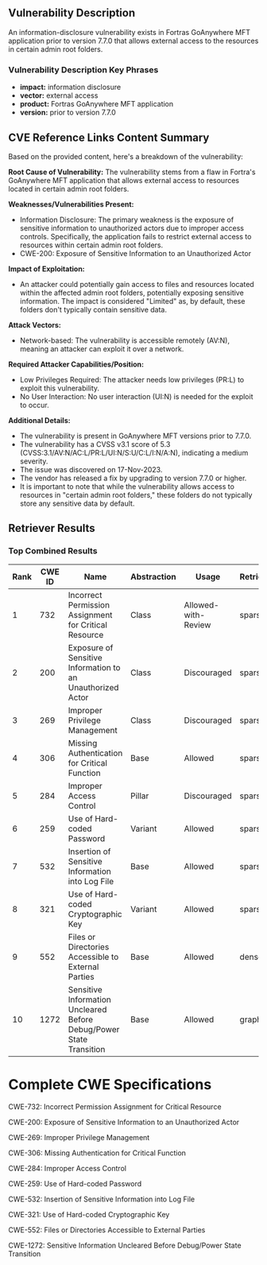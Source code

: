 ## Vulnerability Description
An information-disclosure vulnerability exists in Fortras GoAnywhere MFT application prior to version 7.7.0 that allows external access to the resources in certain admin root folders.

### Vulnerability Description Key Phrases
- **impact:** information disclosure
- **vector:** external access
- **product:** Fortras GoAnywhere MFT application
- **version:** prior to version 7.7.0

## CVE Reference Links Content Summary
Based on the provided content, here's a breakdown of the vulnerability:

**Root Cause of Vulnerability:**
The vulnerability stems from a flaw in Fortra's GoAnywhere MFT application that allows external access to resources located in certain admin root folders.

**Weaknesses/Vulnerabilities Present:**
- Information Disclosure: The primary weakness is the exposure of sensitive information to unauthorized actors due to improper access controls. Specifically, the application fails to restrict external access to resources within certain admin root folders.
- CWE-200: Exposure of Sensitive Information to an Unauthorized Actor

**Impact of Exploitation:**
-  An attacker could potentially gain access to files and resources located within the affected admin root folders, potentially exposing sensitive information. The impact is considered "Limited" as, by default, these folders don't typically contain sensitive data.

**Attack Vectors:**
- Network-based: The vulnerability is accessible remotely (AV:N), meaning an attacker can exploit it over a network.

**Required Attacker Capabilities/Position:**
- Low Privileges Required: The attacker needs low privileges (PR:L) to exploit this vulnerability.
- No User Interaction: No user interaction (UI:N) is needed for the exploit to occur.

**Additional Details:**
- The vulnerability is present in GoAnywhere MFT versions prior to 7.7.0.
- The vulnerability has a CVSS v3.1 score of 5.3 (CVSS:3.1/AV:N/AC:L/PR:L/UI:N/S:U/C:L/I:N/A:N), indicating a medium severity.
- The issue was discovered on 17-Nov-2023.
- The vendor has released a fix by upgrading to version 7.7.0 or higher.
-  It is important to note that while the vulnerability allows access to resources in "certain admin root folders," these folders do not typically store any sensitive data by default.

## Retriever Results

### Top Combined Results

| Rank | CWE ID | Name | Abstraction | Usage  | Retrievers | Individual Scores |
|------|--------|------|-------------|-------|------------|-------------------|
| 1 | 732 | Incorrect Permission Assignment for Critical Resource | Class | Allowed-with-Review | sparse | 0.050 |
| 2 | 200 | Exposure of Sensitive Information to an Unauthorized Actor | Class | Discouraged | sparse | 0.050 |
| 3 | 269 | Improper Privilege Management | Class | Discouraged | sparse | 0.050 |
| 4 | 306 | Missing Authentication for Critical Function | Base | Allowed | sparse | 0.050 |
| 5 | 284 | Improper Access Control | Pillar | Discouraged | sparse | 0.050 |
| 6 | 259 | Use of Hard-coded Password | Variant | Allowed | sparse | 0.049 |
| 7 | 532 | Insertion of Sensitive Information into Log File | Base | Allowed | sparse | 0.049 |
| 8 | 321 | Use of Hard-coded Cryptographic Key | Variant | Allowed | sparse | 0.049 |
| 9 | 552 | Files or Directories Accessible to External Parties | Base | Allowed | dense | 0.548 |
| 10 | 1272 | Sensitive Information Uncleared Before Debug/Power State Transition | Base | Allowed | graph | 0.002 |



# Complete CWE Specifications

CWE-732: Incorrect Permission Assignment for Critical Resource

CWE-200: Exposure of Sensitive Information to an Unauthorized Actor

CWE-269: Improper Privilege Management

CWE-306: Missing Authentication for Critical Function

CWE-284: Improper Access Control

CWE-259: Use of Hard-coded Password

CWE-532: Insertion of Sensitive Information into Log File

CWE-321: Use of Hard-coded Cryptographic Key

CWE-552: Files or Directories Accessible to External Parties

CWE-1272: Sensitive Information Uncleared Before Debug/Power State Transition
